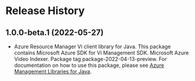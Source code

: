 # Release History

## 1.0.0-beta.1 (2022-05-27)

- Azure Resource Manager Vi client library for Java. This package contains Microsoft Azure SDK for Vi Management SDK. Microsoft Azure Video Indexer. Package tag package-2022-04-13-preview. For documentation on how to use this package, please see [Azure Management Libraries for Java](https://aka.ms/azsdk/java/mgmt).
